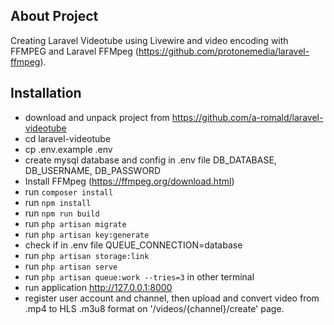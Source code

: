 ## About Project

Creating Laravel Videotube using Livewire and video encoding with FFMPEG and Laravel FFMpeg (https://github.com/protonemedia/laravel-ffmpeg).

## Installation

- download and unpack project from https://github.com/a-romald/laravel-videotube
- cd laravel-videotube
- cp .env.example .env
- create mysql database and config in .env file DB_DATABASE, DB_USERNAME, DB_PASSWORD
- Install FFMpeg (https://ffmpeg.org/download.html)
- run `composer install`
- run `npm install`
- run `npm run build`
- run `php artisan migrate`
- run `php artisan key:generate`
- check if in .env file QUEUE_CONNECTION=database
- run `php artisan storage:link`
- run `php artisan serve`
- run `php artisan queue:work --tries=3` in other terminal
- run application http://127.0.0.1:8000
- register user account and channel, then upload and convert video from .mp4 to HLS .m3u8 format on '/videos/{channel}/create' page.

